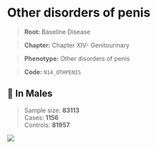 # Other disorders of penis

> **Root:** Baseline Disease  

> **Chapter:** Chapter XIV- Genitourinary  

> **Phenotype:** Other disorders of penis  

> **Code:** `N14_OTHPENIS`

## 👨 In Males  
> Sample size: **83113**  
> Cases: **1156**  
> Controls: **81957**
<img src="/Disease/Figures/ALL/Incidence/N14_OTHPENIS.png"/>
<CsvTable src="/Disease/Data/ALL/Incidence/COX_N14_OTHPENIS.csv" label="🔍 View full results" />
